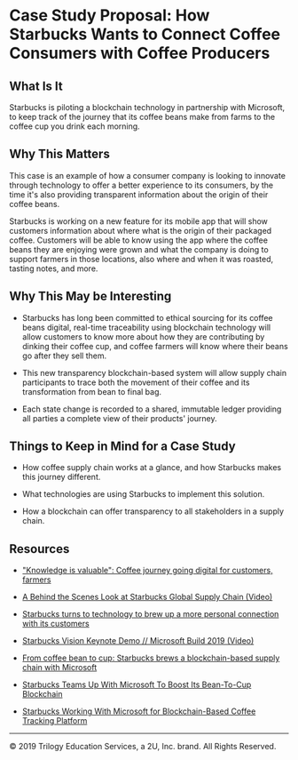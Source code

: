 # Case Study Proposal:  How Starbucks Wants to Connect Coffee Consumers with Coffee Producers

## What Is It

Starbucks is piloting a blockchain technology in partnership with Microsoft, to keep track of the journey that its coffee beans make from farms to the coffee cup you drink each morning.

## Why This Matters

This case is an example of how a consumer company is looking to innovate through technology to offer a better experience to its consumers, by the time it's also providing transparent information about the origin of their coffee beans.

Starbucks is working on a new feature for its mobile app that will show customers information about where what is the origin of their packaged coffee. Customers will be able to know using the app where the coffee beans they are enjoying were grown and what the company is doing to support farmers in those locations, also where and when it was roasted, tasting notes, and more.

## Why This May be Interesting

* Starbucks has long been committed to ethical sourcing for its coffee beans digital, real-time traceability using blockchain technology will allow customers to know more about how they are contributing by dinking their coffee cup, and coffee farmers will know where their beans go after they sell them.

* This new transparency blockchain-based system will allow supply chain participants to trace both the movement of their coffee and its transformation from bean to final bag.

* Each state change is recorded to a shared, immutable ledger providing all parties a complete view of their products' journey.

## Things to Keep in Mind for a Case Study

* How coffee supply chain works at a glance, and how Starbucks makes this journey different.

* What technologies are using Starbucks to implement this solution.

* How a blockchain can offer transparency to all stakeholders in a supply chain.

## Resources

* ["Knowledge is valuable": Coffee journey going digital for customers, farmers](https://stories.starbucks.com/stories/2019/knowledge-is-valuable-coffee-journey-going-digital-for-customers-farmers/)

* [A Behind the Scenes Look at Starbucks Global Supply Chain (Video)](https://youtu.be/ElYNhGbOTOQ)

* [Starbucks turns to technology to brew up a more personal connection with its customers](https://news.microsoft.com/transform/starbucks-turns-to-technology-to-brew-up-a-more-personal-connection-with-its-customers/)

* [Starbucks Vision Keynote Demo // Microsoft Build 2019 (Video)](https://youtu.be/xPozl9Sa64Y)

* [From coffee bean to cup: Starbucks brews a blockchain-based supply chain with Microsoft](https://www.computerworld.com/article/3393211/from-coffee-bean-to-cup-starbucks-brews-a-blockchain-based-supply-chain-with-microsoft.html)

* [Starbucks Teams Up With Microsoft To Boost Its Bean-To-Cup Blockchain](https://www.forbes.com/sites/darrynpollock/2019/05/07/starbucks-teams-up-with-microsoft-to-boost-its-bean-to-cup-blockchain/#28cfd4cd3b5d)

* [Starbucks Working With Microsoft for Blockchain-Based Coffee Tracking Platform](https://cointelegraph.com/news/starbucks-working-with-microsoft-for-blockchain-based-coffee-tracking-platform)

---
© 2019 Trilogy Education Services, a 2U, Inc. brand. All Rights Reserved.
